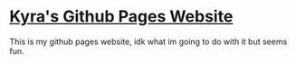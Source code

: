 # [Kyra's Github Pages Website](https://kyrabercrystal.github.io)
This is my github pages website, idk what im going to do with it but seems fun.
